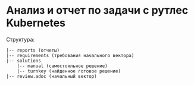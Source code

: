 # Анализ и отчет по задачи с рутлес Kubernetes

Структура:
```
|-- reports (отчеты)
|-- requirements (требования начального вектора)
|-- solutions
    |-- manual (самостояльное решение)
    |-- turnkey (найденное готовое решение)
|-- review.adoc (начальный вектор)
```